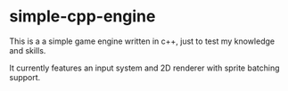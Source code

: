 # simple-cpp-engine

This is a a simple game engine written in c++, just to test my knowledge and skills.

It currently features an input system and 2D renderer with sprite batching support.

